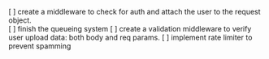 [ ] create a middleware to check for auth and attach the user to the request object.  
[ ] finish the queueing system
[ ] create a validation middleware to verify user upload data: both body and req params.
[ ] implement rate limiter to prevent spamming
